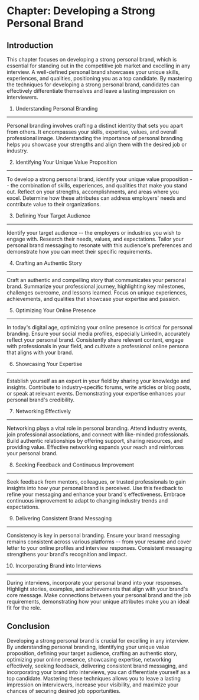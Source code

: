Chapter: Developing a Strong Personal Brand
===========================================

Introduction
------------

This chapter focuses on developing a strong personal brand, which is essential for standing out in the competitive job market and excelling in any interview. A well-defined personal brand showcases your unique skills, experiences, and qualities, positioning you as a top candidate. By mastering the techniques for developing a strong personal brand, candidates can effectively differentiate themselves and leave a lasting impression on interviewers.

1. Understanding Personal Branding
----------------------------------

Personal branding involves crafting a distinct identity that sets you apart from others. It encompasses your skills, expertise, values, and overall professional image. Understanding the importance of personal branding helps you showcase your strengths and align them with the desired job or industry.

2. Identifying Your Unique Value Proposition
--------------------------------------------

To develop a strong personal brand, identify your unique value proposition -- the combination of skills, experiences, and qualities that make you stand out. Reflect on your strengths, accomplishments, and areas where you excel. Determine how these attributes can address employers' needs and contribute value to their organizations.

3. Defining Your Target Audience
--------------------------------

Identify your target audience -- the employers or industries you wish to engage with. Research their needs, values, and expectations. Tailor your personal brand messaging to resonate with this audience's preferences and demonstrate how you can meet their specific requirements.

4. Crafting an Authentic Story
------------------------------

Craft an authentic and compelling story that communicates your personal brand. Summarize your professional journey, highlighting key milestones, challenges overcome, and lessons learned. Focus on unique experiences, achievements, and qualities that showcase your expertise and passion.

5. Optimizing Your Online Presence
----------------------------------

In today's digital age, optimizing your online presence is critical for personal branding. Ensure your social media profiles, especially LinkedIn, accurately reflect your personal brand. Consistently share relevant content, engage with professionals in your field, and cultivate a professional online persona that aligns with your brand.

6. Showcasing Your Expertise
----------------------------

Establish yourself as an expert in your field by sharing your knowledge and insights. Contribute to industry-specific forums, write articles or blog posts, or speak at relevant events. Demonstrating your expertise enhances your personal brand's credibility.

7. Networking Effectively
-------------------------

Networking plays a vital role in personal branding. Attend industry events, join professional associations, and connect with like-minded professionals. Build authentic relationships by offering support, sharing resources, and providing value. Effective networking expands your reach and reinforces your personal brand.

8. Seeking Feedback and Continuous Improvement
----------------------------------------------

Seek feedback from mentors, colleagues, or trusted professionals to gain insights into how your personal brand is perceived. Use this feedback to refine your messaging and enhance your brand's effectiveness. Embrace continuous improvement to adapt to changing industry trends and expectations.

9. Delivering Consistent Brand Messaging
----------------------------------------

Consistency is key in personal branding. Ensure your brand messaging remains consistent across various platforms -- from your resume and cover letter to your online profiles and interview responses. Consistent messaging strengthens your brand's recognition and impact.

10. Incorporating Brand into Interviews
---------------------------------------

During interviews, incorporate your personal brand into your responses. Highlight stories, examples, and achievements that align with your brand's core message. Make connections between your personal brand and the job requirements, demonstrating how your unique attributes make you an ideal fit for the role.

Conclusion
----------

Developing a strong personal brand is crucial for excelling in any interview. By understanding personal branding, identifying your unique value proposition, defining your target audience, crafting an authentic story, optimizing your online presence, showcasing expertise, networking effectively, seeking feedback, delivering consistent brand messaging, and incorporating your brand into interviews, you can differentiate yourself as a top candidate. Mastering these techniques allows you to leave a lasting impression on interviewers, increase your visibility, and maximize your chances of securing desired job opportunities.
